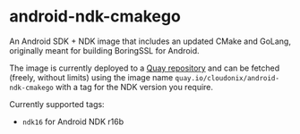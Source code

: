 # android-ndk-cmakego

An Android SDK + NDK image that includes an updated CMake and GoLang, originally meant for building BoringSSL for Android.

The image is currently deployed to a [Quay repository](https://quay.io/repository/cloudonix/quay.io/cloudonix/android-ndk-cmakego)
and can be fetched (freely, without limits) using the image name `quay.io/cloudonix/android-ndk-cmakego` with a tag for
the NDK version you require.

Currently supported tags:
- `ndk16` for Android NDK r16b

